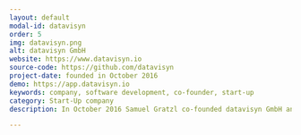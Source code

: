 ```yaml
---
layout: default
modal-id: datavisyn
order: 5
img: datavisyn.png
alt: datavisyn GmbH
website: https://www.datavisyn.io
source-code: https://github.com/datavisyn
project-date: founded in October 2016
demo: https://app.datavisyn.io
keywords: company, software development, co-founder, start-up
category: Start-Up company
description: In October 2016 Samuel Gratzl co-founded datavisyn GmbH and became its CTO. Datavisyn develops data visualization solutions for applications in pharmaceutical and biomedical R&D.

---
```


